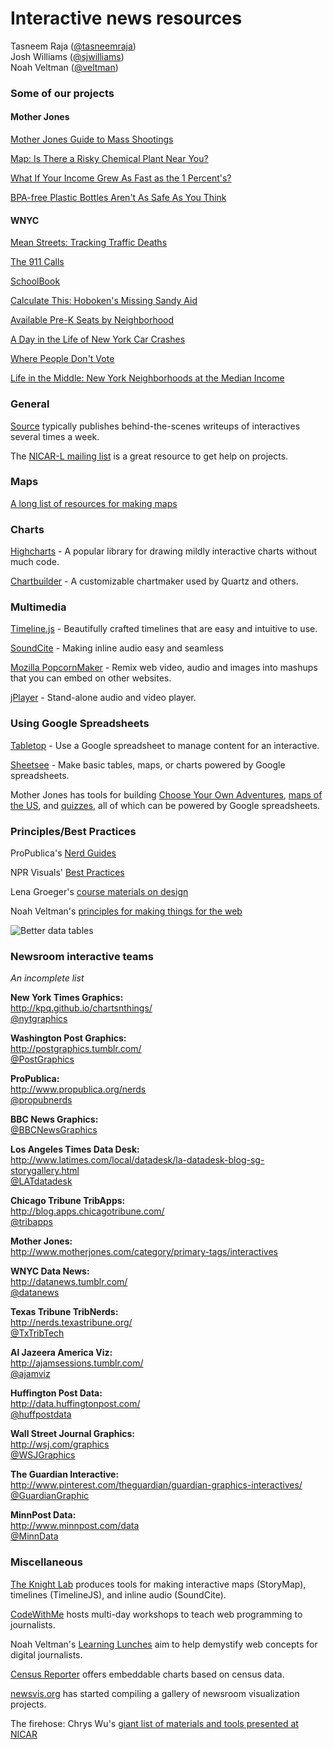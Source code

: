 # Interactive news resources #

Tasneem Raja ([@tasneemraja](http://twitter.com/tasneemraja))  
Josh Williams ([@sjwilliams](http://twitter.com/sjwilliams))  
Noah Veltman ([@veltman](http://twitter.com/veltman))

### Some of our projects ###

#### Mother Jones ######

[Mother Jones Guide to Mass Shootings](http://www.motherjones.com/politics/2012/07/mass-shootings-map)

[Map: Is There a Risky Chemical Plant Near You?](http://www.motherjones.com/environment/2014/04/west-texas-hazardous-chemical-map)

[What If Your Income Grew As Fast as the 1 Percent's?](http://www.motherjones.com/politics/2013/12/calculator-what-if-your-income-grew-fast-1-percent)

[BPA-free Plastic Bottles Aren't As Safe As You Think](http://www.motherjones.com/environment/2014/06/bpa-free-plastics-tritan-nalgene-dangerous)

#### WNYC ####

[Mean Streets: Tracking Traffic Deaths](http://project.wnyc.org/traffic-deaths/)

[The 911 Calls](http://project.wnyc.org/convent-fire/)

[SchoolBook](http://data.schoolbook.org/)

[Calculate This: Hoboken's Missing Sandy Aid](http://project.wnyc.org/hoboken-scores/)

[Available Pre-K Seats by Neighborhood](http://project.wnyc.org/schoolbook-prek/)

[A Day in the Life of New York Car Crashes](http://project.wnyc.org/collisions/)

[Where People Don't Vote](http://project.wnyc.org/non-voters/)

[Life in the Middle: New York Neighborhoods at the Median Income](http://www.wnyc.org/story/life-in-the-middle/)

### General ###

[Source](https://source.opennews.org/) typically publishes behind-the-scenes writeups of interactives several times a week.

The [NICAR-L mailing list](http://www.ire.org/resource-center/listservs/subscribe-nicar-l/) is a great resource to get help on projects.

### Maps ###

[A long list of resources for making maps](https://github.com/veltman/maps-nicar14/blob/master/tipsheet.md)

### Charts ###

[Highcharts](http://www.highcharts.com/) - A popular library for drawing mildly interactive charts without much code.

[Chartbuilder](https://github.com/Quartz/Chartbuilder/) - A customizable chartmaker used by Quartz and others.

### Multimedia ###
[Timeline.js](http://timeline.knightlab.com/) - Beautifully crafted timelines that are easy and intuitive to use.

[SoundCite](http://soundcite.knightlab.com/) - Making inline audio easy and seamless

[Mozilla PopcornMaker](https://popcorn.webmaker.org/) - Remix web video, audio and images into mashups that you can embed on other websites.

[jPlayer](http://www.jplayer.org/) - Stand-alone audio and video player.

### Using Google Spreadsheets ###

[Tabletop](https://github.com/jsoma/tabletop) - Use a Google spreadsheet to manage content for an interactive.

[Sheetsee](http://jlord.github.io/sheetsee.js/) - Make basic tables, maps, or charts powered by Google spreadsheets.

Mother Jones has tools for building [Choose Your Own Adventures](https://github.com/motherjones/cyoa), [maps of the US](https://github.com/motherjones/spreadsheet-to-svg), and [quizzes](https://github.com/motherjones/newsquiz), all of which can be powered by Google spreadsheets.

### Principles/Best Practices ###

ProPublica's [Nerd Guides](https://github.com/propublica/guides/)  

NPR Visuals' [Best Practices](https://github.com/nprapps/bestpractices)  

Lena Groeger's [course materials on design](http://lenagroeger.com/design/)  

Noah Veltman's [principles for making things for the web](https://github.com/veltman/principles)

![Better data tables](http://darkhorseanalytics.com/blog/wp-content/uploads/2014/03/ClearOffTheTableMd.gif "Design better looking data tables")

### Newsroom interactive teams ###

*An incomplete list*

**New York Times Graphics:**  
http://kpq.github.io/chartsnthings/  
[@nytgraphics](http://twitter.com/nytgraphics)

**Washington Post Graphics:**  
http://postgraphics.tumblr.com/  
[@PostGraphics](http://twitter.com/PostGraphics)

**ProPublica:**  
http://www.propublica.org/nerds  
[@propubnerds](http://twitter.com/propubnerds)

**BBC News Graphics:**  
[@BBCNewsGraphics](http://twitter.com/BBCNewsGraphics)

**Los Angeles Times Data Desk:**  
http://www.latimes.com/local/datadesk/la-datadesk-blog-sg-storygallery.html  
[@LATdatadesk](http://twitter.com/LATdatadesk)

**Chicago Tribune TribApps:**  
http://blog.apps.chicagotribune.com/  
[@tribapps](http://twitter.com/tribapps)

**Mother Jones:**  
http://www.motherjones.com/category/primary-tags/interactives

**WNYC Data News:**  
http://datanews.tumblr.com/  
[@datanews](http://twitter.com/datanews)

**Texas Tribune TribNerds:**  
http://nerds.texastribune.org/  
[@TxTribTech](http://twitter.com/TxTribTech)

**Al Jazeera America Viz:**  
http://ajamsessions.tumblr.com/  
[@ajamviz](http://twitter.com/ajamviz)

**Huffington Post Data:**  
http://data.huffingtonpost.com/  
[@huffpostdata](http://twitter.com/huffpostdata)

**Wall Street Journal Graphics:**  
http://wsj.com/graphics  
[@WSJGraphics](http://twitter.com/WSJGraphics)

**The Guardian Interactive:**  
http://www.pinterest.com/theguardian/guardian-graphics-interactives/  
[@GuardianGraphic](https://twitter.com/GraphicGuardian)

**MinnPost Data:**  
http://www.minnpost.com/data  
[@MinnData](http://twitter.com/MinnData)

### Miscellaneous ###

[The Knight Lab](http://projects.knightlab.com/#toolbox) produces tools for making interactive maps (StoryMap), timelines (TimelineJS), and inline audio (SoundCite).

[CodeWithMe](http://codewithme.us/) hosts multi-day workshops to teach web programming to journalists.  

Noah Veltman's [Learning Lunches](https://github.com/veltman/learninglunches) aim to help demystify web concepts for digital journalists.  

[Census Reporter](http://censusreporter.org/) offers embeddable charts based on census data.  

[newsvis.org](http://newsviz.org) has started compiling a gallery of newsroom visualization projects.  

The firehose: Chrys Wu's [giant list of materials and tools presented at NICAR](http://blog.chryswu.com/2014/02/21/nicar14-slides-tutorials-links-tools/)